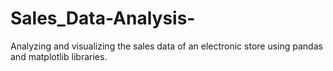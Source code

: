 # Sales_Data-Analysis-

Analyzing and visualizing the sales data of an electronic store using pandas and matplotlib libraries.
